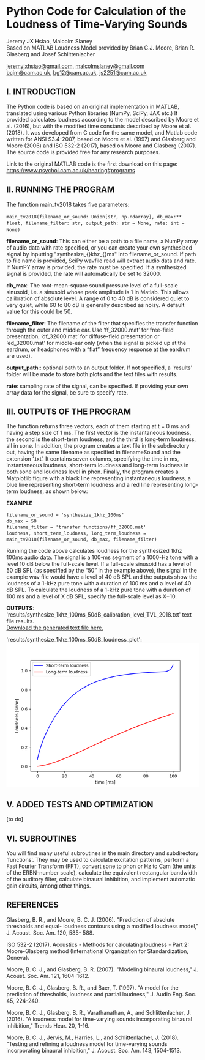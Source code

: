 # Python Code for Calculation of the Loudness of Time-Varying Sounds
Jeremy JX Hsiao, Malcolm Slaney </br>
Based on MATLAB Loudness Model provided by Brian C.J. Moore, Brian R. Glasberg and Josef Schlittenlacher

jeremyjxhsiao@gmail.com, malcolmslaney@gmail.com </br>
bcjm@cam.ac.uk, bg12@cam.ac.uk, js2251@cam.ac.uk

## I. INTRODUCTION
The Python code is based on an original implementation in MATLAB, translated using various Python libraries (NumPy, SciPy, JAX etc.)
It provided calculates loudness according to the model described by Moore et 
al. (2016), but with the modified time constants described by Moore et al. (2018). It was
developed from C code for the same model, and Matlab code written for ANSI S3.4-2007,
based on Moore et al. (1997) and Glasberg and Moore (2006) and ISO 532-2 (2017), 
based on Moore and Glasberg (2007). The source code is provided free for any research purposes.

Link to the original MATLAB code is the first download on this page: https://www.psychol.cam.ac.uk/hearing#programs

## II. RUNNING THE PROGRAM
The function main_tv2018 takes five parameters: 

`main_tv2018(filename_or_sound: Union[str, np.ndarray], db_max:** float, filename_filter: str, output_path: str = None, rate: int = None)`

**filename_or_sound**: This can either be a path to a file name, a NumPy array of audio data with rate specified, or you can create your own synthesized signal by inputting "synthesize_{}khz_{}ms" into filename_or_sound. If path to file name is provided, SciPy wavfile read will extract audio data and rate. If NumPY array is provided, the rate must be specified. If a synthesized signal is provided, the rate will automatically be set to 32000. 

**db_max**: The root-mean-square sound pressure level of a full-scale sinusoid, i.e. a sinusoid whose peak amplitude is 1 in Matlab. This allows calibration of absolute level. A range of 0 to 40 dB is considered quiet to very quiet, while 60 to 80 dB is generally described as noisy. A default value for this could be 50. 

**filename_filter**: The filename of the filter that specifies the transfer function through the outer and middle ear. Use ‘ff_32000.mat’ for free-field presentation, 
‘df_32000.mat’ for diffuse-field presentation or ‘ed_32000.mat’ for middle-ear only (when the signal is picked up at the eardrum, or headphones with a “flat” frequency response at the eardrum are used).

**output_path**:: optional path to an output folder. If not specified, a 'results' folder will be made to store both plots and the text files with results.

**rate**: sampling rate of the signal, can be specified. If providing your own array data for the signal, be sure to specify rate. 

## III. OUTPUTS OF THE PROGRAM
The function returns three vectors, each of them starting at t = 0 ms and having a step size of 1 ms. The first vector is the instantaneous loudness, the second is the short-term loudness, and the third is long-term loudness, all in sone. In addition, the program creates a text file in the subdirectory out, having the same filename as specified in filenameSound and the extension ‘.txt’. It contains seven columns, specifying the time in ms, instantaneous loudness, short-term loudness and long-term loudness in both sone and loudness level in phon. Finally, the program creates a Matplotlib figure with a black line representing instantaneous loudness, a blue line representing short-term loudness and a red line representing long-term loudness, as shown below: 

**EXAMPLE** </br>

```
filename_or_sound = 'synthesize_1khz_100ms'
db_max = 50
filename_filter = 'transfer functions/ff_32000.mat'
loudness, short_term_loudness, long_term_loudness = main_tv2018(filename_or_sound, db_max, filename_filter)
```

Running the code above calculates loudness for the synthesized 1khz 100ms audio data. The signal is a 100-ms segment of a 1000-Hz tone with a level 10 dB below the full-scale level. If a full-scale sinusoid has a level of 50 dB SPL (as specified by the “50” in the example above), the signal in the example wav file would have a level of 40 dB SPL and the outputs show the loudness of a 1-kHz pure tone with a duration of 100 ms and a level of 40 dB SPL. To calculate the loudness of a 1-kHz pure tone with a duration of 100 ms and a level of X dB SPL, specify the full-scale level as X+10. 

**OUTPUTS:** </br>
'results/synthesize_1khz_100ms_50dB_calibration_level_TVL_2018.txt' text file results. </br>
[Download the generated text file here.](results/synthesize_1khz_100ms_50dB_calibration_level_TVL_2018.txt)

'results/synthesize_1khz_100ms_50dB_loudness_plot': 
![Loudness Plot](results/synthesize_1khz_100ms_50dB_loudness_plot.png)


## V. ADDED TESTS AND OPTIMIZATION

[to do]

## VI. SUBROUTINES

You will find many useful subroutines in the main directory and subdirectory ‘functions’. They may be used to calculate excitation patterns, perform a Fast Fourier Transform (FFT), convert sone to phon or Hz to Cam (the units of the ERBN-number scale), calculate the
equivalent rectangular bandwidth of the auditory filter, calculate binaural inhibition, and implement automatic gain circuits, among other things.

## REFERENCES

Glasberg, B. R., and Moore, B. C. J. (2006). "Prediction of absolute thresholds and equal- loudness contours using a modified loudness model," J. Acoust. Soc. Am. 120, 585- 588.

ISO 532-2 (2017). Acoustics - Methods for calculating loudness - Part 2: Moore-Glasberg method (International Organization for Standardization, Geneva).

Moore, B. C. J., and Glasberg, B. R. (2007). "Modeling binaural loudness," J. Acoust. Soc. Am. 121, 1604-1612.

Moore, B. C. J., Glasberg, B. R., and Baer, T. (1997). "A model for the prediction of thresholds, loudness and partial loudness," J. Audio Eng. Soc. 45, 224-240.

Moore, B. C. J., Glasberg, B. R., Varathanathan, A., and Schlittenlacher, J. (2016). "A loudness model for time-varying sounds incorporating binaural inhibition," Trends Hear. 20, 1-16.

Moore, B. C. J., Jervis, M., Harries, L., and Schlittenlacher, J. (2018). "Testing and refining a loudness model for time-varying sounds incorporating binaural inhibition," J. Acoust. Soc. Am. 143, 1504-1513.



